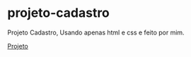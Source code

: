 # projeto-cadastro
 Projeto Cadastro, Usando apenas html e css e feito por mim.
 
<a href="https://luuiz-alves.github.io/projeto-cadastro/">Projeto</a>
